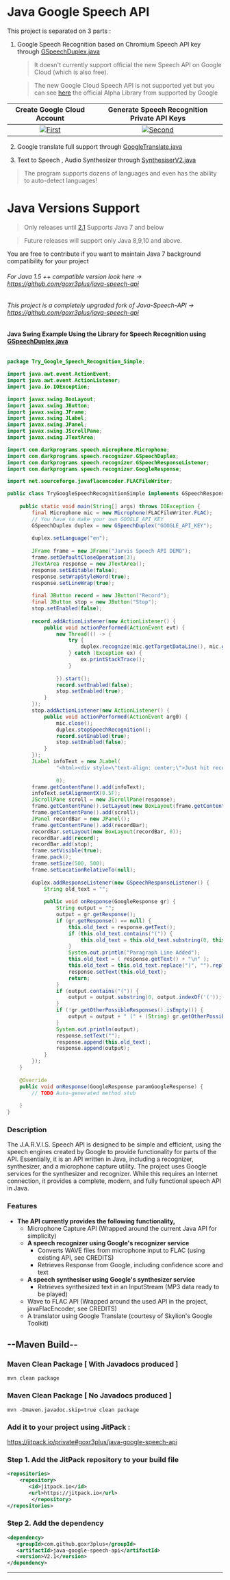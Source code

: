 # Java Google Speech API

This project is separated on 3 parts :

1) Google Speech Recognition based on Chromium Speech API key through [GSpeechDuplex.java]( java-google-speech-api/src/main/java/com/darkprograms/speech/recognizer/GSpeechDuplex.java)
   >It doesn't currently support official the new Speech API on Google Cloud (which is also free).
   
   >The new Google Cloud Speech API is not supported yet but you can see [here](https://cloud.google.com/speech/docs/reference/libraries#client-libraries-usage-java) the official Alpha Library from supported by Google

| Create Google Cloud Account | Generate Speech Recognition Private API Keys |
|:-:|:-:|
| [![First](http://img.youtube.com/vi/1sdLrUfMBdI/0.jpg)](https://www.youtube.com/watch?v=1sdLrUfMBdI)  | [![Second](http://img.youtube.com/vi/ZUHqMn6NacY/0.jpg)](https://www.youtube.com/watch?v=ZUHqMn6NacY) |


2) Google translate full support through [GoogleTranslate.java](https://github.com/goxr3plus/java-google-speech-api/blob/master/src/main/java/com/darkprograms/speech/translator/GoogleTranslate.java)


3) Text to Speech , Audio Synthesizer through [SynthesiserV2.java](ava-google-speech-api/src/main/java/com/darkprograms/speech/synthesiser/SynthesiserV2.java
)

>The program supports dozens of languages and even has the ability to auto-detect languages! 

# Java Versions Support

>Only releases until [2.1](https://github.com/goxr3plus/java-google-speech-api/releases/tag/V2.1) Supports Java 7 and below

>Future releases will support only Java 8,9,10 and above.

You are free to contribute if you want to maintain Java 7 background compatibility for your project

###### For Java 1.5 ++ compatible version look here -> https://github.com/goxr3plus/java-speech-api

###### This project is a completely upgraded fork of Java-Speech-API -> https://github.com/goxr3plus/java-speech-api



#### Java Swing Example Using the Library for Speech Recognition using [GSpeechDuplex.java]( java-google-speech-api/src/main/java/com/darkprograms/speech/recognizer/GSpeechDuplex.java)

```Java

package Try_Google_Speech_Recognition_Simple;

import java.awt.event.ActionEvent;
import java.awt.event.ActionListener;
import java.io.IOException;

import javax.swing.BoxLayout;
import javax.swing.JButton;
import javax.swing.JFrame;
import javax.swing.JLabel;
import javax.swing.JPanel;
import javax.swing.JScrollPane;
import javax.swing.JTextArea;

import com.darkprograms.speech.microphone.Microphone;
import com.darkprograms.speech.recognizer.GSpeechDuplex;
import com.darkprograms.speech.recognizer.GSpeechResponseListener;
import com.darkprograms.speech.recognizer.GoogleResponse;

import net.sourceforge.javaflacencoder.FLACFileWriter;

public class TryGoogleSpeechRecognitionSimple implements GSpeechResponseListener {
	
	public static void main(String[] args) throws IOException {
		final Microphone mic = new Microphone(FLACFileWriter.FLAC);
		// You have to make your own GOOGLE_API_KEY 
		GSpeechDuplex duplex = new GSpeechDuplex("GOOGLE_API_KEY");
		
		duplex.setLanguage("en");
		
		JFrame frame = new JFrame("Jarvis Speech API DEMO");
		frame.setDefaultCloseOperation(3);
		JTextArea response = new JTextArea();
		response.setEditable(false);
		response.setWrapStyleWord(true);
		response.setLineWrap(true);
		
		final JButton record = new JButton("Record");
		final JButton stop = new JButton("Stop");
		stop.setEnabled(false);
		
		record.addActionListener(new ActionListener() {
			public void actionPerformed(ActionEvent evt) {
				new Thread(() -> {
					try {
						duplex.recognize(mic.getTargetDataLine(), mic.getAudioFormat());
					} catch (Exception ex) {
						ex.printStackTrace();
					}
					
				}).start();
				record.setEnabled(false);
				stop.setEnabled(true);
			}
		});
		stop.addActionListener(new ActionListener() {
			public void actionPerformed(ActionEvent arg0) {
				mic.close();
				duplex.stopSpeechRecognition();
				record.setEnabled(true);
				stop.setEnabled(false);
			}
		});
		JLabel infoText = new JLabel(
				"<html><div style=\"text-align: center;\">Just hit record and watch your voice be translated into text.\n<br>Only English is supported by this demo, but the full API supports dozens of languages.<center></html>",
				
				0);
		frame.getContentPane().add(infoText);
		infoText.setAlignmentX(0.5F);
		JScrollPane scroll = new JScrollPane(response);
		frame.getContentPane().setLayout(new BoxLayout(frame.getContentPane(), 1));
		frame.getContentPane().add(scroll);
		JPanel recordBar = new JPanel();
		frame.getContentPane().add(recordBar);
		recordBar.setLayout(new BoxLayout(recordBar, 0));
		recordBar.add(record);
		recordBar.add(stop);
		frame.setVisible(true);
		frame.pack();
		frame.setSize(500, 500);
		frame.setLocationRelativeTo(null);
		
		duplex.addResponseListener(new GSpeechResponseListener() {
			String old_text = "";
			
			public void onResponse(GoogleResponse gr) {
				String output = "";
				output = gr.getResponse();
				if (gr.getResponse() == null) {
					this.old_text = response.getText();
					if (this.old_text.contains("(")) {
						this.old_text = this.old_text.substring(0, this.old_text.indexOf('('));
					}
					System.out.println("Paragraph Line Added");
					this.old_text = ( response.getText() + "\n" );
					this.old_text = this.old_text.replace(")", "").replace("( ", "");
					response.setText(this.old_text);
					return;
				}
				if (output.contains("(")) {
					output = output.substring(0, output.indexOf('('));
				}
				if (!gr.getOtherPossibleResponses().isEmpty()) {
					output = output + " (" + (String) gr.getOtherPossibleResponses().get(0) + ")";
				}
				System.out.println(output);
				response.setText("");
				response.append(this.old_text);
				response.append(output);
			}
		});
	}
	
	@Override
	public void onResponse(GoogleResponse paramGoogleResponse) {
		// TODO Auto-generated method stub
		
	}
}


```

### Description
The J.A.R.V.I.S. Speech API is designed to be simple and efficient, using the speech engines created by Google to provide functionality for parts of the API. Essentially, it is an API written in Java, including a recognizer, synthesizer, and a microphone capture utility. The project uses Google services for the synthesizer and recognizer.  While this requires an Internet connection, it provides a complete, modern, and fully functional speech API in Java.

### Features
- **The API currently provides the following functionality,**
  - Microphone Capture API (Wrapped around the current Java API for simplicity)
  - **A speech recognizer using Google's recognizer service**
      - Converts WAVE files from microphone input to FLAC (using existing API, see CREDITS)
      - Retrieves Response from Google, including confidence score and text
  - **A speech synthesiser using Google's synthesizer service**
      - Retrieves synthesized text in an InputStream (MP3 data ready to be played)
  - Wave to FLAC API (Wrapped around the used API in the project, javaFlacEncoder, see CREDITS)
  - A translator using Google Translate (courtesy of Skylion's Google Toolkit)

## --Maven Build--

### Maven Clean Package [ With Javadocs produced ]

```mvn clean package``` 

### Maven Clean Package [ No Javadocs produced ]

```mvn -Dmaven.javadoc.skip=true clean package``` 

### Add it to your project using JitPack :

https://jitpack.io/private#goxr3plus/java-google-speech-api

### Step 1. Add the JitPack repository to your build file
``` XML
<repositories>
	<repository>
	   <id>jitpack.io</id>
	   <url>https://jitpack.io</url>
        </repository>
</repositories>
```

###  Step 2. Add the dependency
``` XML
<dependency>
   <groupId>com.github.goxr3plus</groupId>
   <artifactId>java-google-speech-api</artifactId>
   <version>V2.1</version> 
</dependency>
```


----
